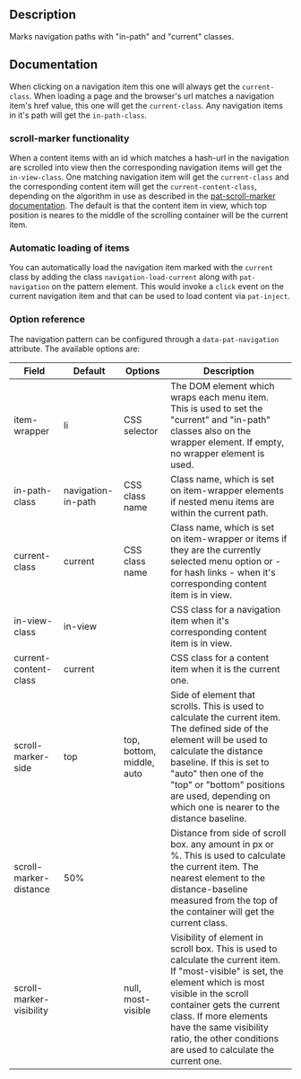 ## Description

Marks navigation paths with "in-path" and "current" classes.


## Documentation

When clicking on a navigation item this one will always get the `current-class`.
When loading a page and the browser's url matches a navigation item's href value, this one will get the `current-class`.
Any navigation items in it's path will get the `in-path-class`.

### scroll-marker functionality

When a content items with an id which matches a hash-url in the navigation are scrolled into view then the corresponding navigation items will get the `in-view-class`.
One matching navigation item will get the `current-class` and the corresponding content item will get the `current-content-class`, depending on the algorithm in use as described in the [pat-scroll-marker documentation](../scroll-marker/documentation.md).
The default is that the content item in view, which top position is neares to the middle of the scrolling container will be the current item.

### Automatic loading of items

You can automatically load the navigation item marked with the `current` class by adding the class `navigation-load-current` along with `pat-navigation` on the pattern element.
This would invoke a `click` event on the current navigation item and that can be used to load content via `pat-inject`.


### Option reference

The navigation pattern can be configured through a `data-pat-navigation` attribute.
The available options are:

| Field                    | Default              | Options                   | Description                                                                                                                                                              |
| ------------------------ | -------------------- | ------------------------- | ------------------------------------------------------------------------------------------------------------------------------------------------------------------------ |
| item-wrapper             | li                   | CSS selector              | The DOM element which wraps each menu item. This is used to set the "current" and "in-path" classes also on the wrapper element. If empty, no wrapper element is used.   |
| in-path-class            | navigation-in-path   | CSS class name            | Class name, which is set on item-wrapper elements if nested menu items are within the current path.                                                                      |
| current-class            | current              | CSS class name            | Class name, which is set on item-wrapper or items if they are the currently selected menu option or - for hash links - when it's corresponding content item is in view.  |
| in-view-class            | in-view              |                           | CSS class for a navigation item when it's corresponding content item is in view.                                                                                         |
| current-content-class    | current              |                           | CSS class for a content item when it is the current one.                                                                                                                 |
| scroll-marker-side       | top                  | top, bottom, middle, auto | Side of element that scrolls. This is used to calculate the current item. The defined side of the element will be used to calculate the distance baseline. If this is set to "auto" then one of the "top" or "bottom" positions are used, depending on which one is nearer to the distance baseline. |
| scroll-marker-distance   | 50%                  |                           | Distance from side of scroll box. any amount in px or %. This is used to calculate the current item. The nearest element to the distance-baseline measured from the top of the container will get the current class. |
| scroll-marker-visibility |                      | null, most-visible        | Visibility of element in scroll box. This is used to calculate the current item. If "most-visible" is set, the element which is most visible in the scroll container gets the current class. If more elements have the same visibility ratio, the other conditions are used to calculate the current one. |

